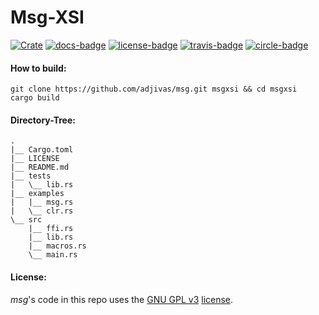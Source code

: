 # Msg-XSI

[![Crate][crate-badge]][crate] [![docs-badge][]][docs] [![license-badge][]][license] [![travis-badge][]][travis] [![circle-badge][]][circle]

#### How to build:
```shell
git clone https://github.com/adjivas/msg.git msgxsi && cd msgxsi
cargo build
```

#### Directory-Tree:
```shell
.
|__ Cargo.toml
|__ LICENSE
|__ README.md
|__ tests
|   \__ lib.rs
|__ examples
|   |__ msg.rs
|   \__ clr.rs
\__ src
    |__ ffi.rs
    |__ lib.rs
    |__ macros.rs
    \__ main.rs
```

#### License:
*msg*'s code in this repo uses the [GNU GPL v3](http://www.gnu.org/licenses/gpl-3.0.html) [license][license].

[crate-badge]: https://img.shields.io/badge/crates.io-v0.1.0-orange.svg?style=flat-square
[crate]: https://crates.io/crates/msg
[docs-badge]: https://img.shields.io/badge/API-docs-blue.svg?style=flat-square
[docs]: http://adjivas.github.io/msg/msg
[license-badge]: http://img.shields.io/badge/license-GPLv3-blue.svg?style=flat-square
[license]: https://github.com/adjivas/msg/blob/master/LICENSE
[travis-badge]: https://travis-ci.org/adjivas/msg.svg?style=flat-square
[travis]: https://travis-ci.org/adjivas/msg
[circle-badge]: https://circleci.com/gh/adjivas/msg/tree/master.svg?style=svg
[circle]: https://circleci.com/gh/adjivas/msg/tree/master
